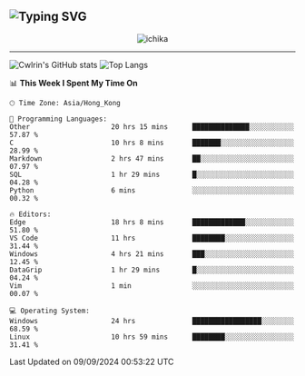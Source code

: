 ![Typing SVG](https://readme-typing-svg.demolab.com?font=Jost&size=24&pause=1000&color=7799EE&vCenter=true&multiline=true&random=false&width=435&height=100&lines=Hi+there;I'm+Sakurakouji+Nanaha;You+can+also+tell+me+Cwlrin%E2%98%86)
---
<p align="center">
  <img src="https://image.cwlrin.wiki/images/2024/06/17/Happy-Birthday2023---.png" alt="ichika" border="0" />
</p>

---
![Cwlrin's GitHub stats](https://github-readme-stats.vercel.app/api?username=cwlrin&show_icons=true&theme=buefy)
![Top Langs](https://github-readme-stats.vercel.app/api/top-langs/?username=cwlrin&layout=compact&hide=html,css)

<!--START_SECTION:waka-->
📊 **This Week I Spent My Time On** 

```text
🕑︎ Time Zone: Asia/Hong_Kong

💬 Programming Languages: 
Other                    20 hrs 15 mins      ██████████████░░░░░░░░░░░   57.87 % 
C                        10 hrs 8 mins       ███████░░░░░░░░░░░░░░░░░░   28.99 % 
Markdown                 2 hrs 47 mins       ██░░░░░░░░░░░░░░░░░░░░░░░   07.97 % 
SQL                      1 hr 29 mins        █░░░░░░░░░░░░░░░░░░░░░░░░   04.28 % 
Python                   6 mins              ░░░░░░░░░░░░░░░░░░░░░░░░░   00.32 % 

🔥 Editors: 
Edge                     18 hrs 8 mins       █████████████░░░░░░░░░░░░   51.80 % 
VS Code                  11 hrs              ████████░░░░░░░░░░░░░░░░░   31.44 % 
Windows                  4 hrs 21 mins       ███░░░░░░░░░░░░░░░░░░░░░░   12.45 % 
DataGrip                 1 hr 29 mins        █░░░░░░░░░░░░░░░░░░░░░░░░   04.24 % 
Vim                      1 min               ░░░░░░░░░░░░░░░░░░░░░░░░░   00.07 % 

💻 Operating System: 
Windows                  24 hrs              █████████████████░░░░░░░░   68.59 % 
Linux                    10 hrs 59 mins      ████████░░░░░░░░░░░░░░░░░   31.41 % 
```


 Last Updated on 09/09/2024 00:53:22 UTC
<!--END_SECTION:waka-->
